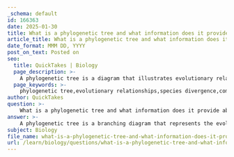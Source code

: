 ```yaml
---
_schema: default
id: 166363
date: 2025-01-30
title: What is a phylogenetic tree and what information does it provide about evolutionary relationships?
article_title: What is a phylogenetic tree and what information does it provide about evolutionary relationships?
date_format: MMM DD, YYYY
post_on_text: Posted on
seo:
  title: QuickTakes | Biology
  page_description: >-
    A phylogenetic tree is a diagram that illustrates evolutionary relationships among species, showing how they have diverged from common ancestors and providing insights into evolutionary history.
  page_keywords: >-
    phylogenetic tree,evolutionary relationships,species divergence,common ancestor,branches,nodes,tips,comparative analysis,adaptive traits,behavioral evolution
author: QuickTakes
question: >-
    What is a phylogenetic tree and what information does it provide about evolutionary relationships?
answer: >-
    A phylogenetic tree is a branching diagram that represents the evolutionary relationships among various species or groups of organisms. It illustrates how species have diverged from common ancestors over time, providing insights into their evolutionary history and the connections between them.\n\n### Key Components of a Phylogenetic Tree:\n\n1. **Root**: The base of the tree, which represents the most recent common ancestor of all the species depicted in the tree. It serves as the starting point for tracing the evolutionary lineage.\n\n2. **Nodes**: Points on the tree where branches split, indicating a common ancestor from which descendant species diverged. Each node represents a speciation event.\n\n3. **Branches**: The lines connecting nodes, which represent the evolutionary pathways taken by different species as they diverged from their common ancestors.\n\n4. **Tips**: The endpoints of the branches, which represent the current species or groups being studied.\n\n### Information Provided by Phylogenetic Trees:\n\n1. **Evolutionary Relationships**: Phylogenetic trees visually depict how closely related different species are based on shared characteristics and common ancestry. This helps researchers understand the evolutionary pathways that led to the current diversity of life.\n\n2. **Timing of Divergence**: By analyzing the branching patterns and the lengths of the branches, scientists can infer the timing of divergence events, which can provide insights into the evolutionary history of specific traits or behaviors.\n\n3. **Comparative Analysis**: Phylogenetic trees allow for comparative studies among species, helping researchers identify homologous traits (traits inherited from a common ancestor) and homoplastic traits (traits that evolved independently in different lineages).\n\n4. **Understanding Adaptation**: By examining the evolutionary relationships depicted in a phylogenetic tree, researchers can explore how certain adaptations have evolved in response to environmental pressures and how these adaptations may vary among related species.\n\n5. **Behavioral Evolution**: Phylogenetic trees can also be used to study the evolution of behaviors, allowing researchers to ask questions about when specific behaviors first appeared in the evolutionary history of a species and how they relate to survival and reproduction.\n\nIn summary, phylogenetic trees are essential tools in evolutionary biology that provide a framework for understanding the complex relationships among species, their evolutionary history, and the mechanisms driving evolutionary change.
subject: Biology
file_name: what-is-a-phylogenetic-tree-and-what-information-does-it-provide-about-evolutionary-relationships.md
url: /learn/biology/questions/what-is-a-phylogenetic-tree-and-what-information-does-it-provide-about-evolutionary-relationships
---
```


&nbsp;